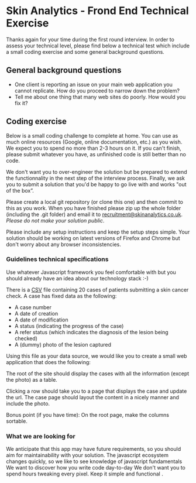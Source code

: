 # Skin Analytics - Frond End Technical Exercise

Thanks again for your time during the first round interview. In order to assess your technical level, please find below a technical test which include a small coding exercise and some general background questions. 

## General background questions

- One client is reporting an issue on your main web application you cannot replicate. How do you proceed to narrow down the problem?
- Tell me about one thing that many web sites do poorly. How would you fix it?

## Coding exercise

Below is a small coding challenge to complete at home. You can use as much online resources (Google, online documentation, etc.) as you wish. We expect you to spend no more than 2-3 hours on it. If you can't finish, please submit whatever you have, as unfinished code is still better than no code. 

We don't want you to over-engineer the solution but be prepared to extend the functionnality in the next step of the interview process. Finally, we ask you to submit a solution that you'd be happy to go live with and works "out of the box”.

Please create a local git repository (or clone this one) and then commit to this as you work. When you have finished please zip up the whole folder (including the .git folder) and email it to recruitment@skinanalytics.co.uk. *Please do not make your solution public*.

Please include any setup instructions and keep the setup steps simple. Your solution should be working on latest versions of Firefox and Chrome but don't worry about any browser inconsistencies.


### Guidelines technical specifications

Use whatever Javascript framework you feel comfortable with but you should already have an idea about our technology stack :-)

There is a [CSV](https://github.com/skinanalytics/technical-tests/blob/master/data/cases.csv) file containing 20 cases of patients submitting a skin cancer check. 
A case has fixed data as the following:
- A case number
- A date of creation
- A date of modification
- A status (indicating the progress of the case)
- A refer status (which indicates the diagnosis of the lesion being checked)
- A (dummy) photo of the lesion captured

Using this file as your data source, we would like you to create a small web application that does the following:

The root of the site should display the cases with all the information (except the photo) as a table.

Clicking a row should take you to a page that displays the case and update the url.
The case page should layout the content in a nicely manner and include the photo.

Bonus point (if you have time): On the root page, make the columns sortable.

### What we are looking for
We anticipate that this app may have future requirements, so you should aim for maintainability with your solution.
The javascript ecosystem changes quickly, so we like to see knowledge of javascript fundamentals
We want to discover how you write code day-to-day
We don't want you to spend hours tweaking every pixel. Keep it simple and functional .
